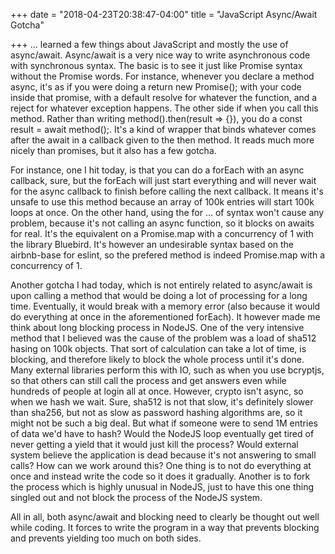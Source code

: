+++
date = "2018-04-23T20:38:47-04:00"
title = "JavaScript Async/Await Gotcha"

+++
... learned a few things about JavaScript and mostly the use of async/await. Async/await is a very nice way to write asynchronous code with synchronous syntax. The basic is to see it just like Promise syntax without the Promise words. For instance, whenever you declare a method async, it's as if you were doing a return new Promise(); with your code inside that promise, with a default resolve for whatever the function, and a reject for whatever exception happens. The other side if when you call this method. Rather than writing method().then(result => {}), you do a const result = await method();. It's a kind of wrapper that binds whatever comes after the await in a callback given to the then method. It reads much more nicely than promises, but it also has a few gotcha.

For instance, one I hit today, is that you can do a forEach with an async callback, sure, but the forEach will just start everything and will never wait for the async callback to finish before calling the next callback. It means it's unsafe to use this method because an array of 100k entries will start 100k loops at once. On the other hand, using the for ... of syntax won't cause any problem, because it's not calling an async function, so it blocks on awaits for real. It's the equivalent on a Promise.map with a concurrency of 1 with the library Bluebird. It's however an undesirable syntax based on the airbnb-base for eslint, so the prefered method is indeed Promise.map with a concurrency of 1.

Another gotcha I had today, which is not entirely related to async/await is upon calling a method that would be doing a lot of processing for a long time. Eventually, it would break with a memory error (also because it would do everything at once in the aforementioned forEach). It however made me think about long blocking process in NodeJS. One of the very intensive method that I believed was the cause of the problem was a load of sha512 hasing on 100k objects. That sort of calculation can take a lot of time, is blocking, and therefore likely to block the whole process until it's done. Many external libraries perform this with IO, such as when you use bcryptjs, so that others can still call the process and get answers even while hundreds of people at login all at once. However, crypto isn't async, so when we hash we wait. Sure, sha512 is not that slow, it's definitely slower than sha256, but not as slow as password hashing algorithms are, so it might not be such a big deal. But what if someone were to send 1M entries of data we'd have to hash? Would the NodeJS loop eventually get tired of never getting a yield that it would just kill the process? Would external system believe the application is dead because it's not answering to small calls? How can we work around this? One thing is to not do everything at once and instead write  the code so it does it gradually. Another is to fork the process which is highly unusual in NodeJS, just to have this one thing singled out and not block the process of the NodeJS system.

All in all, both async/await and blocking need to clearly be thought out well while coding. It forces to write the program in a way that prevents blocking and prevents yielding too much on both sides.